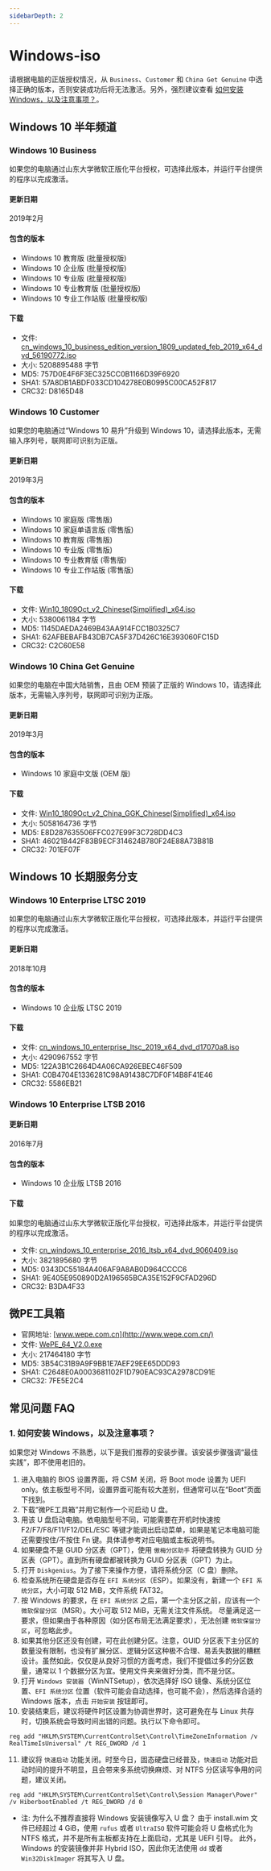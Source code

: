 ```yaml
---
sidebarDepth: 2
---
```

# Windows-iso

请根据电脑的正版授权情况，从 `Business`、`Customer` 和 `China Get Genuine` 中选择正确的版本，否则安装成功后将无法激活。另外，强烈建议查看 [如何安装 Windows，以及注意事项？](#faq-how-to-install)。

## Windows 10 半年频道

### Windows 10 Business

如果您的电脑通过山东大学微软正版化平台授权，可选择此版本，并运行平台提供的程序以完成激活。

#### 更新日期
2019年2月

#### 包含的版本
- Windows 10 教育版 (批量授权版)
- Windows 10 企业版 (批量授权版)
- Windows 10 专业版 (批量授权版)
- Windows 10 专业教育版 (批量授权版)
- Windows 10 专业工作站版 (批量授权版)

#### 下载
- 文件: [cn_windows_10_business_edition_version_1809_updated_feb_2019_x64_dvd_56190772.iso](/windows-iso/iso/cn_windows_10_business_edition_version_1809_updated_feb_2019_x64_dvd_56190772.iso)
- 大小: 5208895488 字节
- MD5: 757D0E4F6F3EC325CC0B1166D39F6920
- SHA1: 57A8DB1ABDF033CD104278E0B0995C00CA52F817
- CRC32: D8165D48

### Windows 10 Customer

如果您的电脑通过“Windows 10 易升”升级到 Windows 10，请选择此版本，无需输入序列号，联网即可识别为正版。

#### 更新日期
2019年3月

#### 包含的版本
- Windows 10 家庭版 (零售版)
- Windows 10 家庭单语言版 (零售版)
- Windows 10 教育版 (零售版)
- Windows 10 专业版 (零售版)
- Windows 10 专业教育版 (零售版)
- Windows 10 专业工作站版 (零售版)

#### 下载
- 文件: [Win10_1809Oct_v2_Chinese(Simplified)_x64.iso](/windows-iso/iso/Win10_1809Oct_v2_Chinese(Simplified)_x64.iso)
- 大小: 5380061184 字节
- MD5: 1145DAEDA2469B43AA914FCC1B0325C7
- SHA1: 62AFBEBAFB43DB7CA5F37D426C16E393060FC15D
- CRC32: C2C60E58

### Windows 10 China Get Genuine

如果您的电脑在中国大陆销售，且由 OEM 预装了正版的 Windows 10，请选择此版本，无需输入序列号，联网即可识别为正版。

#### 更新日期
2019年3月

#### 包含的版本
- Windows 10 家庭中文版 (OEM 版)

#### 下载
- 文件: [Win10_1809Oct_v2_China_GGK_Chinese(Simplified)_x64.iso](/windows-iso/iso/Win10_1809Oct_v2_China_GGK_Chinese(Simplified)_x64.iso)
- 大小: 5058164736 字节
- MD5: E8D287635506FFC027E99F3C728DD4C3
- SHA1: 46021B442F83B9ECF314624B780F24E88A73B81B
- CRC32: 701EF07F

## Windows 10 长期服务分支

### Windows 10 Enterprise LTSC 2019

如果您的电脑通过山东大学微软正版化平台授权，可选择此版本，并运行平台提供的程序以完成激活。

#### 更新日期
2018年10月

#### 包含的版本
- Windows 10 企业版 LTSC 2019

#### 下载
- 文件: [cn_windows_10_enterprise_ltsc_2019_x64_dvd_d17070a8.iso](/windows-iso/iso/cn_windows_10_enterprise_ltsc_2019_x64_dvd_d17070a8.iso)
- 大小: 4290967552 字节
- MD5: 122A3B1C2664D4A06CA926EBEC46F509
- SHA1: C0B4704E1336281C98A91438C7DF0F14B8F41E46
- CRC32: 5586EB21

### Windows 10 Enterprise LTSB 2016

#### 更新日期
2016年7月

#### 包含的版本
- Windows 10 企业版 LTSB 2016

#### 下载
如果您的电脑通过山东大学微软正版化平台授权，可选择此版本，并运行平台提供的程序以完成激活。

- 文件: [cn_windows_10_enterprise_2016_ltsb_x64_dvd_9060409.iso](/windows-iso/iso/cn_windows_10_enterprise_2016_ltsb_x64_dvd_9060409.iso)
- 大小: 3821895680 字节
- MD5: 0343DC55184A406AF9A8AB0D964CCCC6
- SHA1: 9E405E950890D2A196565BCA35E152F9CFAD296D
- CRC32: B3DA4F33

## 微PE工具箱
- 官网地址: [www.wepe.com.cn](http://www.wepe.com.cn/)
- 文件: [WePE_64_V2.0.exe](/windows-iso/iso/WePE_64_V2.0.exe)
- 大小: 217464180 字节
- MD5: 3B54C31B9A9F9BB1E7AEF29EE65DDD93
- SHA1: C2648E0A0003681102F1D790EAC93CA2978CD91E
- CRC32: 7FE5E2C4

## 常见问题 FAQ
### <a name="faq-how-to-install"></a>1. 如何安装 Windows，以及注意事项？
如果您对 Windows 不熟悉，以下是我们推荐的安装步骤。该安装步骤强调“最佳实践”，即不使用老旧的。
1. 进入电脑的 BIOS 设置界面，将 CSM 关闭，将 Boot mode 设置为 UEFI only。依主板型号不同，设置界面可能有较大差别，但通常可以在“Boot”页面下找到。
2. 下载“微PE工具箱”并用它制作一个可启动 U 盘。
3. 用该 U 盘启动电脑。依电脑型号不同，可能需要在开机时快速按 F2/F7/F8/F11/F12/DEL/ESC 等键才能调出启动菜单，如果是笔记本电脑可能还需要按住/不按住 Fn 键。具体请参考对应电脑或主板说明书。
4. 如果硬盘不是 GUID 分区表（GPT），使用 `傲梅分区助手` 将硬盘转换为 GUID 分区表（GPT）。直到所有硬盘都被转换为 GUID 分区表（GPT）为止。
5. 打开 `Diskgenius`。为了接下来操作方便，请将系统分区（C 盘）删除。
6. 检查系统所在硬盘是否存在 `EFI 系统分区`（ESP）。如果没有，新建一个 `EFI 系统分区`，大小可取 512 MiB，文件系统 FAT32。
7. 按 Windows 的要求，在 `EFI 系统分区` 之后，第一个主分区之前，应该有一个 `微软保留分区`（MSR）。大小可取 512 MiB，无需关注文件系统。
尽量满足这一要求，但如果由于各种原因（如分区布局无法满足要求），无法创建 `微软保留分区`，可忽略此步。
8. 如果其他分区还没有创建，可在此创建分区。注意，GUID 分区表下主分区的数量没有限制，也没有扩展分区、逻辑分区这种极不合理、易丢失数据的糟糕设计。虽然如此，仅仅是从良好习惯的方面考虑，我们不提倡过多的分区数量，通常以 1 个数据分区为宜。使用文件夹来做好分类，而不是分区。
9. 打开 `Windows 安装器`（WinNTSetup），依次选择好 ISO 镜像、系统分区位置、`EFI 系统分区` 位置（软件可能会自动选择，也可能不会），然后选择合适的 Windows 版本，点击 `开始安装` 按钮即可。
10. 安装结束后，建议将硬件时区设置为协调世界时，这可避免在与 Linux 共存时，切换系统会导致时间出错的问题。执行以下命令即可。
```shell
reg add "HKLM\SYSTEM\CurrentControlSet\Control\TimeZoneInformation /v RealTimeIsUniversal" /t REG_DWORD /d 1
```
11. 建议将 `快速启动` 功能关闭。时至今日，固态硬盘已经普及，`快速启动` 功能对启动时间的提升不明显，且会带来多系统切换麻烦、对 NTFS 分区读写争用的问题，建议关闭。
```shell
reg add "HKLM\SYSTEM\CurrentControlSet\Control\Session Manager\Power" /v HiberbootEnabled /t REG_DWORD /d 0
```

- 注: 为什么不推荐直接将 Windows 安装镜像写入 U 盘？
  由于 install.wim 文件已经超过 4 GiB，使用 `rufus` 或者 `UltraISO` 软件可能会将 U 盘格式化为 NTFS 格式，并不是所有主板都支持在上面启动，尤其是 UEFI 引导。
  此外，Windows 的安装镜像并非 Hybrid ISO，因此你无法使用 `dd` 或者 `Win32DiskImager` 将其写入 U 盘。
